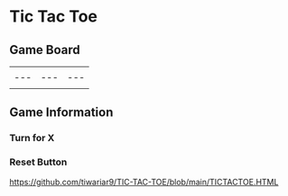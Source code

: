 # Tic Tac Toe

## Game Board

| | | |
|---|---|---|
| | | |
|---|---|---|
| | | |

## Game Information

### Turn for X

### Reset Button
https://github.com/tiwariar9/TIC-TAC-TOE/blob/main/TICTACTOE.HTML

